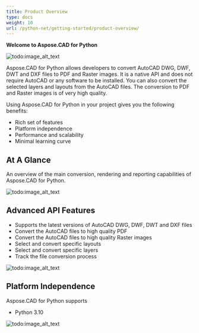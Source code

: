 ```yaml
---
title: Product Overview
type: docs
weight: 10
url: /python-net/getting-started/product-overview/
---
```


**Welcome to Aspose.CAD for Python**

![todo:image_alt_text](/cad/_assets/python-net/product-overview_1.png)

Aspose.CAD for Python allows developers to convert AutoCAD DWG, DWF, DWT and DXF files to PDF and Raster images. It is a native API and does not require AutoCAD or any software to be installed. You can also convert the selected layers and layouts from the AutoCAD files. The conversion to PDF and Raster images is of very high quality.

Using Aspose.CAD for Python in your project gives you the following benefits:

- Rich set of features
- Platform independence
- Performance and scalability
- Minimal learning curve




## **At A Glance**
An overview of the main conversion, rendering and reporting capabilities of Aspose.CAD for Python.

![todo:image_alt_text](/cad/_assets/python-net/product-overview_2.png)
## **Advanced API Features**
- Supports the latest versions of AutoCAD DWG, DWF, DWT and DXF files
- Convert the AutoCAD files to high quality PDF
- Convert the AutoCAD files to high quality Raster images
- Select and convert specific layouts
- Select and convert specific layers
- Track the file conversion process

![todo:image_alt_text](/cad/_assets/python-net/product-overview_3.png)

## **Platform Independence**
Aspose.CAD for Python supports

- Python 3.10

![todo:image_alt_text](/cad/_assets/python-net/product-overview_4.png)


